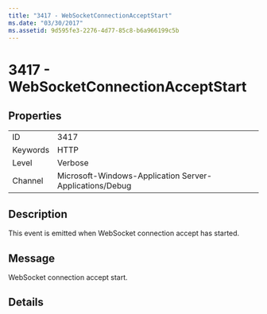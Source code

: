 ```yaml
---
title: "3417 - WebSocketConnectionAcceptStart"
ms.date: "03/30/2017"
ms.assetid: 9d595fe3-2276-4d77-85c8-b6a966199c5b
---
```

# 3417 - WebSocketConnectionAcceptStart
## Properties  


|||  
|-|-|  
|ID|3417|  
|Keywords|HTTP|  
|Level|Verbose|  
|Channel|Microsoft-Windows-Application Server-Applications/Debug|  

## Description  
 This event is emitted when WebSocket connection accept has started.  

## Message  
 WebSocket connection accept start.  

## Details
